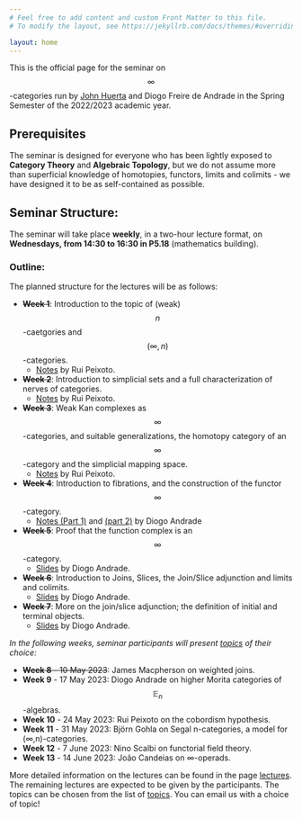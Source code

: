 ```yaml
---
# Feel free to add content and custom Front Matter to this file.
# To modify the layout, see https://jekyllrb.com/docs/themes/#overriding-theme-defaults

layout: home
---
```


This is the official page for the seminar on $$\infty$$-categories run by [John Huerta](https://math.tecnico.ulisboa.pt/~jhuerta/) and Diogo Freire de Andrade in the Spring Semester of the 2022/2023 academic year.

## Prerequisites
The seminar is designed for everyone who has been lightly exposed to **Category Theory** and **Algebraic Topology**, but we do not assume more than superficial knowledge of homotopies, functors, limits and colimits - we have designed it to be as self-contained as possible.

## Seminar Structure:
The seminar will take place **weekly**, in a two-hour lecture format, on **Wednesdays, from 14:30 to 16:30 in P5.18** (mathematics building).

### Outline:
The planned structure for the lectures will be as follows:

- ~~**Week 1**~~: Introduction to the topic of (weak) $$n$$-caetgories and $$(\infty,n)$$-categories.
  - [Notes](lectures/notes/Lecture1.pdf) by Rui Peixoto.
- ~~**Week 2**~~: Introduction to simplicial sets and a full characterization of nerves of categories.
  - [Notes](lectures/notes/Lecture2.pdf) by Rui Peixoto.
- ~~**Week 3**~~: Weak Kan complexes as $$\infty$$-categories, and suitable generalizations, the homotopy category of an $$\infty$$-category and the simplicial mapping space.
  - [Notes](lectures/notes/Lecture3.pdf) by Rui Peixoto.
- ~~**Week 4**~~: Introduction to fibrations, and the construction of the functor $$\infty$$-category.
  - [Notes (Part 1)](lectures/notes/Lecture4pt1.pdf) and [(part 2)](/lectures/notes/Lecture4pt2.pdf) by Diogo Andrade
- ~~**Week 5**~~: Proof that the function complex is an $$\infty$$-category.
  - [Slides](lectures/notes/Lecture5.pdf) by Diogo Andrade.
- ~~**Week 6**~~: Introduction to Joins, Slices, the Join/Slice adjunction and limits and colimits.
  - [Slides](lectures/notes/Lecture6.pdf) by Diogo Andrade.
- ~~**Week 7**~~: More on the join/slice adjunction; the definition of initial and terminal objects.
  - [Slides](lectures/notes/Lecture7.pdf) by Diogo Andrade.

*In the following weeks, seminar participants will present [topics](topics/) of their choice:*

- ~~**Week 8** - 10 May 2023~~: James Macpherson on weighted joins.
- **Week 9** - 17 May 2023: Diogo Andrade on higher Morita categories of $$\mathbb{E}_n$$-algebras.
- **Week 10** - 24 May 2023: Rui Peixoto on the cobordism hypothesis.
- **Week 11** - 31 May 2023: Björn Gohla on Segal n-categories, a model for (∞,n)-categories.
- **Week 12** - 7 June 2023: Nino Scalbi on functorial field theory.
- **Week 13** - 14 June 2023: João Candeias on ∞-operads.

More detailed information on the lectures can be found in the page
[lectures](diogofd.github.io/Seminar-on-Higher-Categories/lectures/). The remaining
lectures are expected to be given by the participants. The topics can be chosen from
the list of [topics](topics/). You can email us with a choice of topic!
